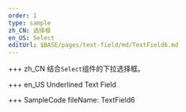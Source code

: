 ```yaml
---
order: 1
type: sample
zh_CN: 选择框
en_US: Select
editUrl: $BASE/pages/text-field/md/TextField6.md
---
```


+++ zh_CN
结合<Code>Select</Code>组件的下拉选择框。

+++ en_US
Underlined Text Field

+++ SampleCode
fileName: TextField6

